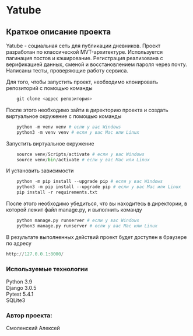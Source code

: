 # Yatube

## Краткое описание проекта
Yatube - социальная сеть для публикации дневников. Проект разработан по
классической MVT-архитектуре. Используется пагинация постов и кэширование.
Регистрация реализована с верификацией данных, сменой и восстановлением пароля
через почту. Написаны тесты, проверяющие работу сервиса.

Для того, чтобы запустить проект, необходимо клонировать репозиторий с помощью
команды 
```python
    git clone <адрес репозитория>
```
После этого необходимо зайти в директорию проекта и создать виртуальное
окружение с помощью команды
```python
    python -m venv venv # если у вас Windows
    python3 -m venv venv # если у вас Mac или Linux
```
Запустить виртуальное окружение
```python
    source venv/Scripts/activate # если у вас Windows
    source venv/bin/activate # если у вас Mac или Linux
```
И установить зависимости
```python
    python -m pip install --upgrade pip # если у вас Windows
    python3 -m pip install --upgrade pip # если у вас Mac или Linux
    pip install -r requirements.txt
```
После этого необходимо убедиться, что вы находитесь в директории, в которой
лежит файл manage.py, и выполнить команду
```python
    python manage.py runserver # если у вас Windows
    python3 manage.py runserver # если у вас Mac или Linux
```
В результате выполненных действий проект будет доступен в браузере по адресу
```python
http://127.0.0.1:8000/
```

### Используемые технологии
Python 3.9  
Django 3.0.5  
Pytest 5.4.1  
SQLite3  

### Автор проекта:
Смоленский Алексей
